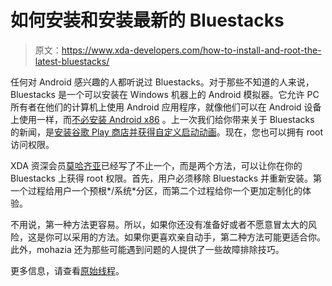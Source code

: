 # 如何安装和安装最新的 Bluestacks

> 原文：<https://www.xda-developers.com/how-to-install-and-root-the-latest-bluestacks/>

任何对 Android 感兴趣的人都听说过 Bluestacks。对于那些不知道的人来说，Bluestacks 是一个可以安装在 Windows 机器上的 Android 模拟器。它允许 PC 所有者在他们的计算机上使用 Android 应用程序，就像他们可以在 Android 设备上使用一样，而[不必安装 Android x86](http://www.xda-developers.com/android/android-x86-tutorial-helps-you-load-android-on-your-pc/) 。上一次我们给你带来关于 Bluestacks 的新闻，是[安装谷歌 Play 商店并获得自定义启动动画](http://www.xda-developers.com/android/google-play-store-and-custom-boot-animations-in-bluestacks/)。现在，您也可以拥有 root 访问权限。

XDA 资深会员[莫哈齐亚](http://forum.xda-developers.com/member.php?u=507984)已经写了不止一个，而是两个方法，可以让你在你的 Bluestacks 上获得 root 权限。首先，用户必须移除 Bluestacks 并重新安装。第一个过程给用户一个预根*/系统*分区，而第二个过程给你一个更加定制化的体验。

不用说，第一种方法更容易。所以，如果你还没有准备好或者不愿意冒太大的风险，这是你可以采用的方法。如果你更喜欢亲自动手，第二种方法可能更适合你。此外，mohazia 还为那些可能遇到问题的人提供了一些故障排除技巧。

更多信息，请查看[原始线程](http://forum.xda-developers.com/showthread.php?t=1970577)。